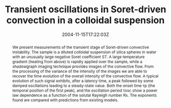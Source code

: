 ---
title: "Transient oscillations in Soret-driven convection in a colloidal suspension"
authors:
- S. Mazzoni
- R. Cerbino
- D. Brogioli
- A. Vailati
- M. Giglio

#author_notes:
#- "author1 note"
#- "author2 note"
date: "2004-11-15T17:22:03Z"
doi: "10.1140/epje/i2004-10070-8"

# Schedule page publish date (NOT publication's date).
publishDate: "2024-04-15T00:00:00Z"

# Publication type.
# Legend: 0 = Uncategorized; 1 = Conference paper; 2 = Journal article;
# 3 = Preprint / Working Paper; 4 = Report; 5 = Book; 6 = Book section;
# 7 = Thesis; 8 = Patent
publication_types: ["article-journal"]

# Publication name and optional abbreviated publication name.
publication: "*The European Physical Journal E* **15**, 305-309"
publication_short: "*Eur. Phys. J. E* **15**, 305-309"

abstract: "We present measurements of the transient stage of Soret-driven convective instability. The sample is a diluted colloidal suspension of silica spheres in water with an unusually large negative Soret coefficient ST. A large temperature gradient (heating from above) is rapidly applied over the sample, while a shadowgraph imaging technique provides images of the convective flow. From the processing of the variance of the intensity of the images we are able to recover the time evolution of the overall intensity of the convective flow. A typical evolution of such signal exhibits, after a latency time, a peak followed by some damped oscillations leading to a steady-state value. Both the onset time τp (the temporal position of the first peak), and the oscillation period τosc show a power law dependence as a function of the solutal Rayleigh number Rs. The exponents found are compared with predictions from existing models."

# Summary. An optional shortened abstract.
summary:

tags:
#- tag1
#- tag2
featured: false

links:
#- name: Link
#  url: "link..."
#url_pdf: ''
#url_code: ''
#url_dataset: ''
#url_poster: ''
#url_project: ''
#url_slides: ''
#url_source: ''
#url_video: ''

# Featured image
# To use, add an image named `featured.jpg/png` to your page's folder. 
#image:
#  caption: ""
#  focal_point: ""
#  preview_only: false

# Associated Projects (optional).
#   Associate this publication with one or more of your projects.
#   Simply enter your project's folder or file name without extension.
#   E.g. `internal-project` references `content/project/internal-project/index.md`.
#   Otherwise, set `projects: []`.
projects: []

# Slides (optional).
#   Associate this publication with Markdown slides.
#   Simply enter your slide deck's filename without extension.
#   E.g. `slides: "example"` references `content/slides/example/index.md`.
#   Otherwise, set `slides: ""`.
slides:

# Comments (optional).
#   Enable comments in the page.
commentable: false
---